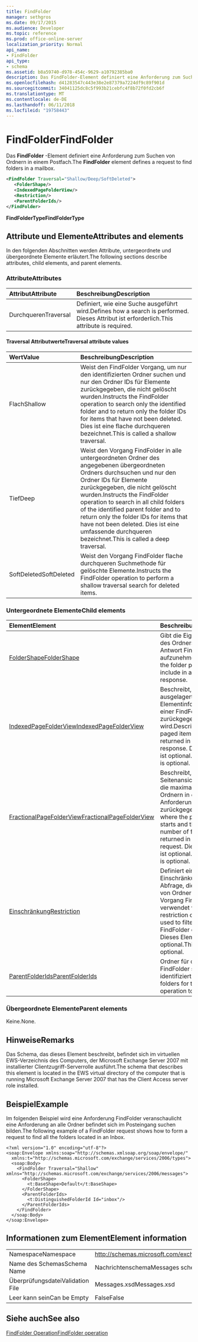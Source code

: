 ```yaml
---
title: FindFolder
manager: sethgros
ms.date: 09/17/2015
ms.audience: Developer
ms.topic: reference
ms.prod: office-online-server
localization_priority: Normal
api_name:
- FindFolder
api_type:
- schema
ms.assetid: b8a59740-d978-454c-9629-a10792385ba0
description: Das FindFolder-Element definiert eine Anforderung zum Suchen von Ordnern in einem Postfach.
ms.openlocfilehash: d41283547c443e38e2e87379a7224df9c89f901d
ms.sourcegitcommit: 34041125dc8c5f993b21cebfc4f8b72f0fd2cb6f
ms.translationtype: MT
ms.contentlocale: de-DE
ms.lasthandoff: 06/11/2018
ms.locfileid: "19758443"
---
```

# <a name="findfolder"></a><span data-ttu-id="20a58-103">FindFolder</span><span class="sxs-lookup"><span data-stu-id="20a58-103">FindFolder</span></span>

<span data-ttu-id="20a58-104">Das **FindFolder** -Element definiert eine Anforderung zum Suchen von Ordnern in einem Postfach.</span><span class="sxs-lookup"><span data-stu-id="20a58-104">The **FindFolder** element defines a request to find folders in a mailbox.</span></span> 
  
```xml
<FindFolder Traversal="Shallow/Deep/SoftDeleted">
   <FolderShape/>
   <IndexedPageFolderView/>
   <Restriction/>
   <ParentFolderIds/>
</FindFolder>
```

 <span data-ttu-id="20a58-105">**FindFolderType**</span><span class="sxs-lookup"><span data-stu-id="20a58-105">**FindFolderType**</span></span>
## <a name="attributes-and-elements"></a><span data-ttu-id="20a58-106">Attribute und Elemente</span><span class="sxs-lookup"><span data-stu-id="20a58-106">Attributes and elements</span></span>

<span data-ttu-id="20a58-107">In den folgenden Abschnitten werden Attribute, untergeordnete und übergeordnete Elemente erläutert.</span><span class="sxs-lookup"><span data-stu-id="20a58-107">The following sections describe attributes, child elements, and parent elements.</span></span>
  
### <a name="attributes"></a><span data-ttu-id="20a58-108">Attribute</span><span class="sxs-lookup"><span data-stu-id="20a58-108">Attributes</span></span>

|<span data-ttu-id="20a58-109">**Attribut**</span><span class="sxs-lookup"><span data-stu-id="20a58-109">**Attribute**</span></span>|<span data-ttu-id="20a58-110">**Beschreibung**</span><span class="sxs-lookup"><span data-stu-id="20a58-110">**Description**</span></span>|
|:-----|:-----|
|<span data-ttu-id="20a58-111">Durchqueren</span><span class="sxs-lookup"><span data-stu-id="20a58-111">Traversal</span></span>  <br/> |<span data-ttu-id="20a58-112">Definiert, wie eine Suche ausgeführt wird.</span><span class="sxs-lookup"><span data-stu-id="20a58-112">Defines how a search is performed.</span></span> <span data-ttu-id="20a58-113">Dieses Attribut ist erforderlich.</span><span class="sxs-lookup"><span data-stu-id="20a58-113">This attribute is required.</span></span>  <br/> |
   
#### <a name="traversal-attribute-values"></a><span data-ttu-id="20a58-114">Traversal Attributwerte</span><span class="sxs-lookup"><span data-stu-id="20a58-114">Traversal attribute values</span></span>

|<span data-ttu-id="20a58-115">**Wert**</span><span class="sxs-lookup"><span data-stu-id="20a58-115">**Value**</span></span>|<span data-ttu-id="20a58-116">**Beschreibung**</span><span class="sxs-lookup"><span data-stu-id="20a58-116">**Description**</span></span>|
|:-----|:-----|
|<span data-ttu-id="20a58-117">Flach</span><span class="sxs-lookup"><span data-stu-id="20a58-117">Shallow</span></span>  <br/> |<span data-ttu-id="20a58-118">Weist den FindFolder Vorgang, um nur den identifizierten Ordner suchen und nur den Ordner IDs für Elemente zurückgegeben, die nicht gelöscht wurden.</span><span class="sxs-lookup"><span data-stu-id="20a58-118">Instructs the FindFolder operation to search only the identified folder and to return only the folder IDs for items that have not been deleted.</span></span> <span data-ttu-id="20a58-119">Dies ist eine flache durchqueren bezeichnet.</span><span class="sxs-lookup"><span data-stu-id="20a58-119">This is called a shallow traversal.</span></span>  <br/> |
|<span data-ttu-id="20a58-120">Tief</span><span class="sxs-lookup"><span data-stu-id="20a58-120">Deep</span></span>  <br/> |<span data-ttu-id="20a58-121">Weist den Vorgang FindFolder in alle untergeordneten Ordner des angegebenen übergeordneten Ordners durchsuchen und nur den Ordner IDs für Elemente zurückgegeben, die nicht gelöscht wurden.</span><span class="sxs-lookup"><span data-stu-id="20a58-121">Instructs the FindFolder operation to search in all child folders of the identified parent folder and to return only the folder IDs for items that have not been deleted.</span></span> <span data-ttu-id="20a58-122">Dies ist eine umfassende durchqueren bezeichnet.</span><span class="sxs-lookup"><span data-stu-id="20a58-122">This is called a deep traversal.</span></span>  <br/> |
|<span data-ttu-id="20a58-123">SoftDeleted</span><span class="sxs-lookup"><span data-stu-id="20a58-123">SoftDeleted</span></span>  <br/> |<span data-ttu-id="20a58-124">Weist den Vorgang FindFolder flache durchqueren Suchmethode für gelöschte Elemente.</span><span class="sxs-lookup"><span data-stu-id="20a58-124">Instructs the FindFolder operation to perform a shallow traversal search for deleted items.</span></span>  <br/> |
   
### <a name="child-elements"></a><span data-ttu-id="20a58-125">Untergeordnete Elemente</span><span class="sxs-lookup"><span data-stu-id="20a58-125">Child elements</span></span>

|<span data-ttu-id="20a58-126">**Element**</span><span class="sxs-lookup"><span data-stu-id="20a58-126">**Element**</span></span>|<span data-ttu-id="20a58-127">**Beschreibung**</span><span class="sxs-lookup"><span data-stu-id="20a58-127">**Description**</span></span>|
|:-----|:-----|
|[<span data-ttu-id="20a58-128">FolderShape</span><span class="sxs-lookup"><span data-stu-id="20a58-128">FolderShape</span></span>](foldershape.md) <br/> |<span data-ttu-id="20a58-129">Gibt die Eigenschaften des Ordners in einer Antwort FindFolder aufzunehmen.</span><span class="sxs-lookup"><span data-stu-id="20a58-129">Identifies the folder properties to include in a FindFolder response.</span></span>  <br/> |
|[<span data-ttu-id="20a58-130">IndexedPageFolderView</span><span class="sxs-lookup"><span data-stu-id="20a58-130">IndexedPageFolderView</span></span>](indexedpagefolderview.md) <br/> |<span data-ttu-id="20a58-131">Beschreibt, wie ausgelagerten Elementinformationen in einer FindFolder Antwort zurückgegeben wird.</span><span class="sxs-lookup"><span data-stu-id="20a58-131">Describes how paged item information is returned in a FindFolder response.</span></span> <span data-ttu-id="20a58-132">Dieses Element ist optional.</span><span class="sxs-lookup"><span data-stu-id="20a58-132">This element is optional.</span></span>  <br/> |
|[<span data-ttu-id="20a58-133">FractionalPageFolderView</span><span class="sxs-lookup"><span data-stu-id="20a58-133">FractionalPageFolderView</span></span>](fractionalpagefolderview.md) <br/> |<span data-ttu-id="20a58-134">Beschreibt, in der Seitenansicht startet und die maximale Anzahl von Ordnern in einer Anforderung FindFolder zurückgegeben.</span><span class="sxs-lookup"><span data-stu-id="20a58-134">Describes where the paged view starts and the maximum number of folders returned in a FindFolder request.</span></span> <span data-ttu-id="20a58-135">Dieses Element ist optional.</span><span class="sxs-lookup"><span data-stu-id="20a58-135">This element is optional.</span></span>  <br/> |
|[<span data-ttu-id="20a58-136">Einschränkung</span><span class="sxs-lookup"><span data-stu-id="20a58-136">Restriction</span></span>](restriction.md) <br/> |<span data-ttu-id="20a58-137">Definiert eine Einschränkung oder Abfrage, die zum Filtern von Ordnern in einem Vorgang FindFolder verwendet wird.</span><span class="sxs-lookup"><span data-stu-id="20a58-137">Defines a restriction or query that is used to filter folders in a FindFolder operation.</span></span> <span data-ttu-id="20a58-138">Dieses Element ist optional.</span><span class="sxs-lookup"><span data-stu-id="20a58-138">This element is optional.</span></span>  <br/> |
|[<span data-ttu-id="20a58-139">ParentFolderIds</span><span class="sxs-lookup"><span data-stu-id="20a58-139">ParentFolderIds</span></span>](parentfolderids.md) <br/> |<span data-ttu-id="20a58-140">Ordner für den Vorgang FindFolder suchen identifiziert.</span><span class="sxs-lookup"><span data-stu-id="20a58-140">Identifies folders for the FindFolder operation to search.</span></span>  <br/> |
   
### <a name="parent-elements"></a><span data-ttu-id="20a58-141">Übergeordnete Elemente</span><span class="sxs-lookup"><span data-stu-id="20a58-141">Parent elements</span></span>

<span data-ttu-id="20a58-142">Keine.</span><span class="sxs-lookup"><span data-stu-id="20a58-142">None.</span></span>
  
## <a name="remarks"></a><span data-ttu-id="20a58-143">Hinweise</span><span class="sxs-lookup"><span data-stu-id="20a58-143">Remarks</span></span>

<span data-ttu-id="20a58-144">Das Schema, das dieses Element beschreibt, befindet sich im virtuellen EWS-Verzeichnis des Computers, der Microsoft Exchange Server 2007 mit installierter Clientzugriff-Serverrolle ausführt.</span><span class="sxs-lookup"><span data-stu-id="20a58-144">The schema that describes this element is located in the EWS virtual directory of the computer that is running Microsoft Exchange Server 2007 that has the Client Access server role installed.</span></span>
  
## <a name="example"></a><span data-ttu-id="20a58-145">Beispiel</span><span class="sxs-lookup"><span data-stu-id="20a58-145">Example</span></span>

<span data-ttu-id="20a58-146">Im folgenden Beispiel wird eine Anforderung FindFolder veranschaulicht eine Anforderung an alle Ordner befindet sich im Posteingang suchen bilden.</span><span class="sxs-lookup"><span data-stu-id="20a58-146">The following example of a FindFolder request shows how to form a request to find all the folders located in an Inbox.</span></span>
  
```
<?xml version="1.0" encoding="utf-8"?>
<soap:Envelope xmlns:soap="http://schemas.xmlsoap.org/soap/envelope/"
  xmlns:t="http://schemas.microsoft.com/exchange/services/2006/types">
  <soap:Body>
    <FindFolder Traversal="Shallow" xmlns="http://schemas.microsoft.com/exchange/services/2006/messages">
      <FolderShape>
        <t:BaseShape>Default</t:BaseShape>
      </FolderShape>
      <ParentFolderIds>
        <t:DistinguishedFolderId Id="inbox"/>
      </ParentFolderIds>
    </FindFolder>
  </soap:Body>
</soap:Envelope>
```

## <a name="element-information"></a><span data-ttu-id="20a58-147">Informationen zum Element</span><span class="sxs-lookup"><span data-stu-id="20a58-147">Element information</span></span>

|||
|:-----|:-----|
|<span data-ttu-id="20a58-148">Namespace</span><span class="sxs-lookup"><span data-stu-id="20a58-148">Namespace</span></span>  <br/> |http://schemas.microsoft.com/exchange/services/2006/messages  <br/> |
|<span data-ttu-id="20a58-149">Name des Schemas</span><span class="sxs-lookup"><span data-stu-id="20a58-149">Schema Name</span></span>  <br/> |<span data-ttu-id="20a58-150">Nachrichtenschema</span><span class="sxs-lookup"><span data-stu-id="20a58-150">Messages schema</span></span>  <br/> |
|<span data-ttu-id="20a58-151">Überprüfungsdatei</span><span class="sxs-lookup"><span data-stu-id="20a58-151">Validation File</span></span>  <br/> |<span data-ttu-id="20a58-152">Messages.xsd</span><span class="sxs-lookup"><span data-stu-id="20a58-152">Messages.xsd</span></span>  <br/> |
|<span data-ttu-id="20a58-153">Leer kann sein</span><span class="sxs-lookup"><span data-stu-id="20a58-153">Can be Empty</span></span>  <br/> |<span data-ttu-id="20a58-154">False</span><span class="sxs-lookup"><span data-stu-id="20a58-154">False</span></span>  <br/> |
   
## <a name="see-also"></a><span data-ttu-id="20a58-155">Siehe auch</span><span class="sxs-lookup"><span data-stu-id="20a58-155">See also</span></span>



[<span data-ttu-id="20a58-156">FindFolder Operation</span><span class="sxs-lookup"><span data-stu-id="20a58-156">FindFolder operation</span></span>](findfolder-operation.md)

